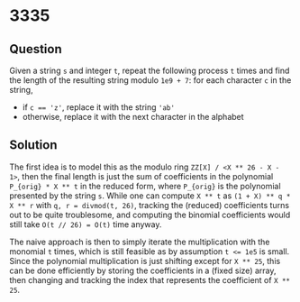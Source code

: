 # 3335

## Question

Given a string `s` and integer `t`, repeat the following process `t` times and find the length of the resulting string modulo `1e9 + 7`: for each character `c` in the string,
* if `c == 'z'`, replace it with the string `'ab'`
* otherwise, replace it with the next character in the alphabet

## Solution

The first idea is to model this as the modulo ring `ZZ[X] / <X ** 26 - X - 1>`, then the final length is just the sum of coefficients in the polynomial `P_{orig} * X ** t` in the reduced form, where `P_{orig}` is the polynomial presented by the string `s`. While one can compute `X ** t` as `(1 + X) ** q * X ** r` with `q, r = divmod(t, 26)`, tracking the (reduced) coefficients turns out to be quite troublesome, and computing the binomial coefficients would still take `O(t // 26) = O(t)` time anyway.

The naive approach is then to simply iterate the multiplication with the monomial `t` times, which is still feasible as by assumption `t <= 1e5` is small. Since the polynomial multiplication is just shifting except for `X ** 25`, this can be done efficiently by storing the coefficients in a (fixed size) array, then changing and tracking the index that represents the coefficient of `X ** 25`.

